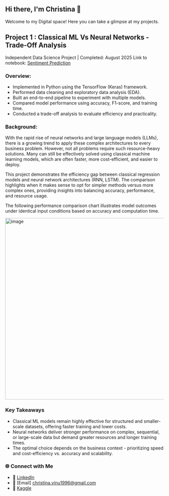 ## Hi there, I'm Christina 👋

Welcome to my Digital space! Here you can take a glimpse at my projects.
 
## Project 1 : Classical ML Vs Neural Networks - Trade-Off Analysis

Independent Data Science Project | Completed: August 2025
Link to notebook: [Sentiment Prediction](https://github.com/christina3099/Sentiment-Analysis)

### Overview: 
  * Implemented in Python using the TensorFlow (Keras) framework.
  * Performed data cleaning and exploratory data analysis (EDA).
  * Built an end-to-end pipeline to experiment with multiple models.
  * Compared model performance using accuracy, F1-score, and training time.
  * Conducted a trade-off analysis to evaluate efficiency and practicality.

### Background: 
With the rapid rise of neural networks and large language models (LLMs), there is a growing trend to apply these complex architectures to every business problem. However, not all problems require such resource-heavy solutions. Many can still be effectively solved using classical machine learning models, which are often faster, more cost-efficient, and easier to deploy.

This project demonstrates the efficiency gap between classical regression models and neural network architectures (RNN, LSTM). The comparison highlights when it makes sense to opt for simpler methods versus more complex ones, providing insights into balancing accuracy, performance, and resource usage.

The following performance comparison chart illustrates model outcomes under identical input conditions based on accuracy and computation time.

<img width="579" height="575" alt="image" src="https://github.com/user-attachments/assets/478ff718-2513-4116-a899-41963c25d050" />

### Key Takeaways

* Classical ML models remain highly effective for structured and smaller-scale datasets, offering faster training and lower costs.
* Neural networks deliver stronger performance on complex, sequential, or large-scale data but demand greater resources and longer training times.
* The optimal choice depends on the business context - prioritizing speed and cost-efficiency vs. accuracy and scalability.


### 🌐 Connect with Me
- 💼 [LinkedIn](https://www.linkedin.com/in/christina-stalin-612457154/)  
- 📧 [Email] christina.vinu1996@gmail.com  
- 🌟 [Kaggle](https://www.kaggle.com/christinastalin)  

